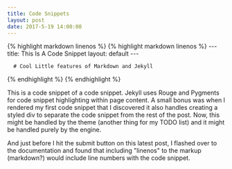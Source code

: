 ```yaml
---
title: Code Snippets
layout: post
date: 2017-5-19 14:00:00
---
```


{% highlight markdown linenos %}
   {% highlight markdown linenos %}
      ---
      title: This Is A Code Snippet
      layout: default
      ---
      
      # Cool Little features of Markdown and Jekyll
   {% endhighlight %}
{% endhighlight %}

This is a code snippet of a code snippet.  Jekyll uses Rouge and Pygments for code snippet highlighting within page content.  A small
bonus was when I rendered my first code snippet that I discovered it also handles creating a styled div to separate the code snippet
from the rest of the post.  Now, this might be handled by the theme (another thing for my TODO list) and it might be handled purely by
the engine.

And just before I hit the submit button on this latest post, I flashed over to the documentation and found that including "linenos" to 
the markup (markdown?) would include line numbers with the code snippet.
